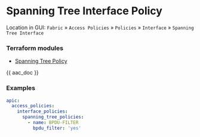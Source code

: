 # Spanning Tree Interface Policy

Location in GUI:
`Fabric` » `Access Policies` » `Policies` » `Interface` » `Spanning Tree Interface`

### Terraform modules

* [Spanning Tree Policy](https://registry.terraform.io/modules/netascode/spanning-tree-policy/aci/latest)

{{ aac_doc }}
### Examples

```yaml
apic:
  access_policies:
    interface_policies:
      spanning_tree_policies:
        - name: BPDU-FILTER
          bpdu_filter: 'yes'
```
